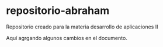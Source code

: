 # repositorio-abraham
Repositorio creado para la materia desarrollo de aplicaciones II

Aquí agrgando algunos cambios en el documento. 
